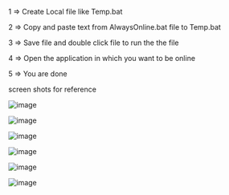 1 =>  Create Local file like  Temp.bat

2 => Copy and paste text from AlwaysOnline.bat file to Temp.bat

3 => Save file and double click file to run the the file

4 => Open the application in which you want to be online 

5 => You are done


screen shots for reference



![image](https://user-images.githubusercontent.com/48068632/210177471-32c51145-9300-4f69-9ae6-fc06e754855c.png)

![image](https://user-images.githubusercontent.com/48068632/210177479-d17ea6d8-bb3e-437d-9bf3-d46f314dc800.png)

![image](https://user-images.githubusercontent.com/48068632/210177501-327421b1-8d78-48a3-89ca-c6330a98ab00.png)

![image](https://user-images.githubusercontent.com/48068632/210177516-6af5a901-3183-494f-8d8f-1158ad08c873.png)

![image](https://user-images.githubusercontent.com/48068632/210177542-c11d39d0-8372-4b2e-8126-16bbb79c5069.png)

![image](https://user-images.githubusercontent.com/48068632/210177592-cc91a39e-cec5-42e6-a19b-0fa62ccf3710.png)

